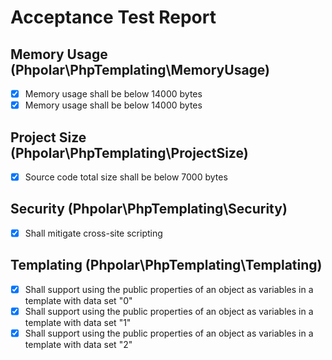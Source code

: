 # Acceptance Test Report

## Memory Usage (Phpolar\PhpTemplating\MemoryUsage)
- [x] Memory usage shall be below 14000 bytes
- [x] Memory usage shall be below 14000 bytes

## Project Size (Phpolar\PhpTemplating\ProjectSize)
- [x] Source code total size shall be below 7000 bytes

## Security (Phpolar\PhpTemplating\Security)
- [x] Shall mitigate cross-site scripting

## Templating (Phpolar\PhpTemplating\Templating)
- [x] Shall support using the public properties of an object as variables in a template with data set "0"
- [x] Shall support using the public properties of an object as variables in a template with data set "1"
- [x] Shall support using the public properties of an object as variables in a template with data set "2"

